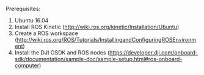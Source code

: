 Prerequisites:
1. Ubuntu 16.04
2. Install ROS Kinetic (http://wiki.ros.org/kinetic/Installation/Ubuntu)
3. Create a ROS workspace (http://wiki.ros.org/ROS/Tutorials/InstallingandConfiguringROSEnvironment)
4. Install the DJI OSDK and ROS nodes (https://developer.dji.com/onboard-sdk/documentation/sample-doc/sample-setup.html#ros-onboard-computer)
